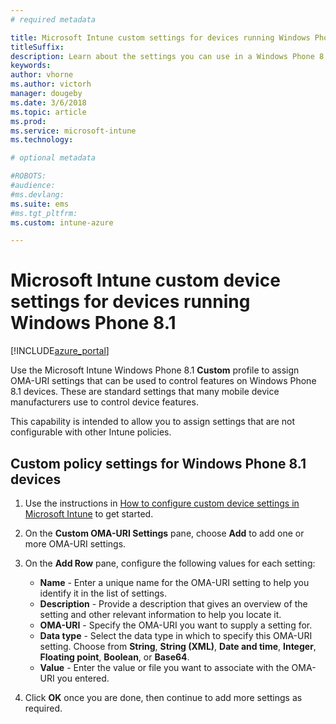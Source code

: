 ```yaml
---
# required metadata

title: Microsoft Intune custom settings for devices running Windows Phone 8.1 
titleSuffix:
description: Learn about the settings you can use in a Windows Phone 8.1 custom profile.
keywords:
author: vhorne
ms.author: victorh
manager: dougeby
ms.date: 3/6/2018
ms.topic: article
ms.prod:
ms.service: microsoft-intune
ms.technology:

# optional metadata

#ROBOTS:
#audience:
#ms.devlang:
ms.suite: ems
#ms.tgt_pltfrm:
ms.custom: intune-azure

---
```


# Microsoft Intune custom device settings for devices running Windows Phone 8.1

[!INCLUDE[azure_portal](./includes/azure_portal.md)]

Use the Microsoft Intune Windows Phone 8.1 **Custom** profile to assign OMA-URI settings that can be used to control features on Windows Phone 8.1 devices. These are standard settings that many mobile device manufacturers use to control device features.

This capability is intended to allow you to assign settings that are not configurable with other Intune policies.

## Custom policy settings for Windows Phone 8.1 devices

1. Use the instructions in [How to configure custom device settings in Microsoft Intune](custom-settings-configure.md) to get started.
2. On the **Custom OMA-URI Settings** pane, choose **Add** to add one or more OMA-URI settings.
3. On the **Add Row** pane, configure the following values for each setting:
	- **Name** - Enter a unique name for the OMA-URI setting to help you identify it in the list of settings.
	- **Description** - Provide a description that gives an overview of the setting and other relevant information to help you locate it.
	- **OMA-URI** - Specify the OMA-URI you want to supply a setting for.
	- **Data type** - Select the data type in which to specify this OMA-URI setting. Choose from **String**, **String (XML)**, **Date and time**, **Integer**, **Floating point**, **Boolean**, or **Base64**.
	- **Value** - Enter the value or file you want to associate with the OMA-URI you entered.

4. Click **OK** once you are done, then continue to add more settings as required.
